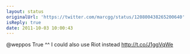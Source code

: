 ```yaml
---
layout: status
originalUrl: 'https://twitter.com/marcgg/status/120800438265200640'
isReply: true
date: 2011-10-03 10:00:43
---
```


@weppos True ^^ I could also use Riot instead http://t.co/J1ggVqWe
